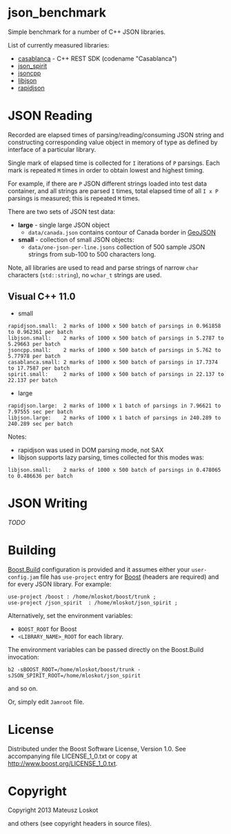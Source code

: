 json_benchmark
==============

Simple benchmark for a number of C++ JSON libraries.

List of currently measured libraries: 

* [casablanca](https://casablanca.codeplex.com/) - C++ REST SDK (codename "Casablanca")
* [json_spirit](https://github.com/cierelabs/json_spirit)
* [jsoncpp](http://jsoncpp.sourceforge.net/)
* [libjson](http://sourceforge.net/projects/libjson/)
* [rapidjson](http://code.google.com/p/rapidjson/)

JSON Reading
============

Recorded are elapsed times of parsing/reading/consuming JSON string and
constructing corresponding value object in memory of type as defined 
by interface of a particular library.

Single mark of elapsed time is collected for ```I``` iterations of ```P``` parsings.
Each mark is repeated ```M``` times in order to obtain lowest and highest timing.

For example, if there are ```P``` JSON different strings loaded into test data container,
and all strings are parsed ```I``` times, total elapsed time of all ```I x P```
parsings is measured; this is repeated ```M``` times.

There are two sets of JSON test data:
* **large** - single large JSON object
  * ```data/canada.json``` contains contour of Canada border in [GeoJSON](http://geojson.org)
* **small** - collection of small JSON objects:
  * ```data/one-json-per-line.jsons``` collection of 500 sample JSON strings from sub-100 to 500 characters long.


Note, all libraries are used to read and parse strings of narrow ```char``` 
characters (```std::string```), no ```wchar_t``` strings are used.

Visual C++ 11.0
---------------

* small

```
rapidjson.small:  2 marks of 1000 x 500 batch of parsings in 0.961858 to 0.962361 per batch
libjson.small:    2 marks of 1000 x 500 batch of parsings in 5.2787 to 5.29663 per batch
jsoncpp.small:    2 marks of 1000 x 500 batch of parsings in 5.762 to 5.77978 per batch
casablanca.small: 2 marks of 1000 x 500 batch of parsings in 17.7374 to 17.7587 per batch
spirit.small:     2 marks of 1000 x 500 batch of parsings in 22.137 to 22.137 per batch
```
* large

```
rapidjson.large:  2 marks of 1000 x 1 batch of parsings in 7.96621 to 7.97555 sec per batch
libjson.large:    2 marks of 1000 x 1 batch of parsings in 240.289 to 240.289 sec per batch
```

Notes:
* rapidjson was used in DOM parsing mode, not SAX
* libjson supports lazy parsing, times collected for this modes was:
```
libjson.small:    2 marks of 1000 x 500 batch of parsings in 0.478065 to 0.486636 per batch
```

JSON Writing
============

*TODO*

Building
========

[Boost.Build](http://www.boost.org/boost-build2/) configuration is provided and
it assumes either your ```user-config.jam``` file has ```use-project``` entry for
[Boost](http://boost.org) (headers are required) and for every JSON library. For example:

```
use-project /boost : /home/mloskot/boost/trunk ;
use-project /json_spirit  : /home/mloskot/json_spirit ;
```

Alternatively, set the environment variables:
* ```BOOST_ROOT``` for Boost
* ```<LIBRARY_NAME>_ROOT``` for each library.

The environment variables can be passed directly on the Boost.Build invocation:
```
b2 -sBOOST_ROOT=/home/mloskot/boost/trunk -sJSON_SPIRIT_ROOT=/home/mloskot/json_spirit
```
and so on.

Or, simply edit ```Jamroot``` file.

License
=======

Distributed under the Boost Software License, Version 1.0.
See accompanying file LICENSE_1_0.txt or copy at 
http://www.boost.org/LICENSE_1_0.txt.

Copyright
=========

Copyright 2013 Mateusz Loskot <mateusz at loskot dot net>

and others (see copyright headers in source files).

